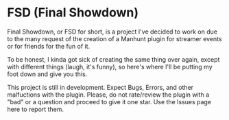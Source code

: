 # FSD (Final Showdown)

Final Showdown, or FSD for short, is a project I've decided to work on due to the many request of the creation of a Manhunt plugin for streamer events or for friends for the fun of it.

To be honest, I kinda got sick of creating the same thing over again, except with different things (laugh, it's funny), so here's where I'll be putting my foot down and give you this.

This project is still in development. Expect Bugs, Errors, and other malfuctions with the plugin. Please, do not rate/review the plugin with a "bad" or a question and proceed to give it one star. Use the Issues page here to report them.
